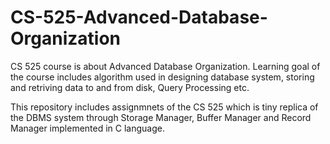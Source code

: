 # CS-525-Advanced-Database-Organization

CS 525 course is about Advanced Database Organization. Learning goal of the course includes algorithm used in designing database system, storing and retriving data to and from disk, Query Processing etc.

This repository includes assignmnets of the CS 525 which is tiny replica of the DBMS system through Storage Manager, Buffer Manager and Record Manager implemented in C language.

